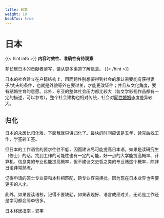 ```yaml
---
title: 日本
weight: 10
bookToc: true
---
```


# 日本

{{< hint info >}}
**内容时效性、准确性有待观察**

非长居日本的贡献者撰写，请从更多渠道了解信息。
{{< /hint >}}

日本的社会建立在户籍结构上，因而跨性别想要得到社会的承认需要能有获得妻子/丈夫的条件，也就是外貌等外在要过关，才能更改证件；并且从文化角度，要有结婚生育的意愿。此外，东亚的整体社会压力都比较大（各文学影视作品都有一定的描述，可以参考），整个社会建构也相对传统，社会对[同性婚姻](https://zh.wikipedia.org/zh-hans/%E6%97%A5%E6%9C%AC%E5%90%8C%E6%80%A7%E5%A9%9A%E5%A7%BB)态度差异较大。

## 归化

日本的永居比归化难，下面我就只讲归化了。最快的时间应该是五年，读完后找工作，学签转工签。

但日本的工作语言的要求往往不低，因而建议尽可能提高日本语。如果是读研究生（修士）的话，找到工作的可能性也有一定的可能，好一点的大学能提高概率、计算机、信息类的专业也能提高概率，但不建议文史哲之类的专业赌这个概率，除非日语非常熟练。

记得申请的硕士专业要和本科相匹配，跨专业容易拒批。因为现在日本业界也需要更多的人才。

此外，如果要读语校，记得不要缺勤，如果表现好、语言成绩过关，无论是工作还是学习都会简单很多。

[日本移居指南 - 郭宇](https://guoyu.mirror.xyz/bPaDKAcrhJGUbaXu9BWDcdD-F46gBFATTvf_qwZ9Bso)